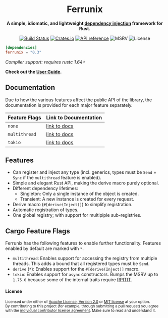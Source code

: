 <div align="center">
  <h1>Ferrunix</h1>
  <p>
    <strong>A simple, idiomatic, and lightweight <a href="https://en.wikipedia.org/wiki/Dependency_injection">dependency injection</a> framework for Rust.</strong>
  </p>
  <p>

[![Build Status](https://github.com/leandros/ferrunix/actions/workflows/ci.yml/badge.svg)](https://github.com/leandros/ferrunix/actions)
[![Crates.io](https://img.shields.io/crates/v/ferrunix.svg)](https://crates.io/crates/ferrunix)
[![API reference](https://docs.rs/ferrunix/badge.svg)](https://docs.rs/ferrunix/)
![MSRV](https://img.shields.io/crates/msrv/ferrunix)
![License](https://img.shields.io/crates/l/ferrunix.svg)

  </p>
</div>

```toml
[dependencies]
ferrunix = "0.3"
```

*Compiler support: requires rustc 1.64+*

**Check out the [User Guide](https://leandros.github.io/ferrunix/book).**


## Documentation

Due to how the various features affect the public API of the library, the
documentation is provided for each major feature separately.

|    Feature Flags    | Link to Documentation |
| ------------------- | --------------------- |
| `none`              | [link to docs](https://leandros.github.io/ferrunix/docs-default/ferrunix/)     |
| `multithread`       | [link to docs](https://leandros.github.io/ferrunix/docs-multithread/ferrunix/) |
| `tokio`             | [link to docs](https://leandros.github.io/ferrunix/docs-multithread/ferrunix/) |


## Features

- Can register and inject any type (incl. generics, types must be `Send` +
    `Sync` if the `multithread` feature is enabled).
- Simple and elegant Rust API, making the derive macro purely optional.
- Different dependency lifetimes:
    - Singleton: Only a single instance of the object is created.
    - Transient: A new instance is created for every request.
- Derive macro (`#[derive(Inject)]`) to simplify registration.
- Automatic registration of types.
- One global registry; with support for multipiple sub-registries.

## Cargo Feature Flags

Ferrunix has the following features to enable further functionality.
Features enabled by default are marked with `*`.

- `multithread`: Enables support for accessing the registry from multiple
    threads. This adds a bound that all registered types must be `Send`.
- `derive` (`*`): Enables support for the `#[derive(Inject)]` macro.
- `tokio`: Enables support for `async` constructors. Bumps the MSRV up to
    `1.75.0` because some of the internal traits require
    [RPITIT](https://blog.rust-lang.org/2023/12/21/async-fn-rpit-in-traits.html#whats-stabilizing).

#### License

<sup>
Licensed under either of <a href="LICENSE-APACHE">Apache License, Version
2.0</a> or <a href="LICENSE-MIT">MIT license</a> at your option.
</sup>

<br>

<sub>
By contributing to this project (for example, through submitting a pull
request) you agree with the <a
href="https://github.com/Leandros/ferrunix/blob/master/Contributors-License-Agreement.md">individual
contributor license agreement</a>. Make sure to read and understand it.
</sub>
